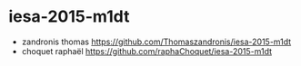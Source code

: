 # iesa-2015-m1dt

* zandronis thomas https://github.com/Thomaszandronis/iesa-2015-m1dt
* choquet raphaël https://github.com/raphaChoquet/iesa-2015-m1dt
